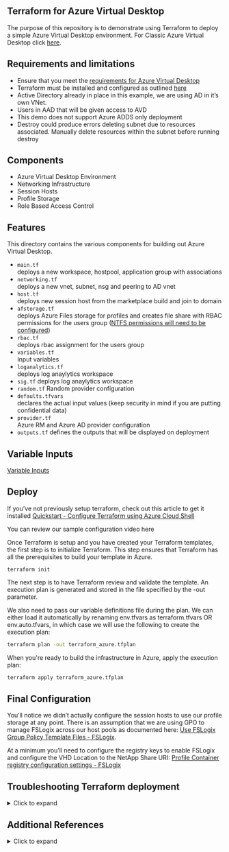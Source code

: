## Terraform for Azure Virtual Desktop

The purpose of this repository is to demonstrate using Terraform to deploy a simple Azure Virtual Desktop environment. For Classic Azure Virtual Desktop click [here](https://github.com/Azure/RDS-Templates/tree/master/wvd-sh/terraform-azurerm-windowsvirtualdesktop).

## Requirements and limitations

* Ensure that you meet the [requirements for Azure Virtual Desktop](https://docs.microsoft.com/en-us/azure/virtual-desktop/overview#requirements)
* Terraform must be installed and configured as outlined [here](https://docs.microsoft.com/en-us/azure/developer/terraform/get-started-cloud-shell)
* Active Directory already in place in this example, we are using AD in it’s own VNet.  
* Users in AAD that will be given access to AVD
* This demo does not support Azure ADDS only deployment
* Destroy could produce errors deleting subnet due to resources associated. Manually delete resources within the subnet before running destroy

## Components

* Azure Virtual Desktop Environment
* Networking Infrastructure
* Session Hosts
* Profile Storage
* Role Based Access Control

## Features

This directory contains the various components for building out Azure Virtual Desktop.

* `main.tf`  
 deploys a new workspace, hostpool, application group with associations
* `networking.tf`  
  deploys a new vnet, subnet, nsg and peering to AD vnet
* `host.tf`  
 deploys new session host from the marketplace build and join to domain
* `afstorage.tf`  
 deploys Azure Files storage for profiles and creates file share with RBAC permissions for the users group ([NTFS permissions will need to be configured](https://docs.microsoft.com/en-us/azure/virtual-desktop/create-file-share))
* `rbac.tf`  
 deploys rbac assignment for the users group
* `variables.tf`  
 Input variables
* `loganalytics.tf`  
 deploys log anaylytics workspace
* `sig.tf`
 deploys log anaylytics workspace
* `random.tf`
 Random provider configuration
* `defaults.tfvars`  
  declares the actual input values (keep security in mind if you are putting confidential data)
* `provider.tf`  
 Azure RM and Azure AD provider configuration
* `outputs.tf`
 defines the outputs that will be displayed on deployment

## Variable Inputs

[Variable Inputs](USAGE.md#inputs)

## Deploy

If you’ve not previously setup terraform, check out this article to get it installed [Quickstart - Configure Terraform using Azure Cloud Shell](https://docs.microsoft.com/en-us/azure/developer/terraform/get-started-cloud-shell)

You can review our sample configuration video here

Once Terraform is setup and you have created your Terraform templates, the first step is to initialize Terraform. This step ensures that Terraform has all the prerequisites to build your template in Azure.

```
terraform init
```

The next step is to have Terraform review and validate the template. An execution plan is generated and stored in the file specified by the -out parameter.

We also need to pass our variable definitions file during the plan.   We can either load it automatically by renaming env.tfvars as terraform.tfvars OR env.auto.tfvars, in which case we will use the following to create the execution plan:

```bash
terraform plan -out terraform_azure.tfplan
```

When you're ready to build the infrastructure in Azure, apply the execution plan:

```bash
terraform apply terraform_azure.tfplan
```

## Final Configuration

You’ll notice we didn’t actually configure the session hosts to use our profile storage at any point.  There is an assumption that we are using GPO to manage FSLogix across our host pools as documented here: [Use FSLogix Group Policy Template Files - FSLogix](https://docs.microsoft.com/en-us/fslogix/use-group-policy-templates-ht).  

At a minimum you’ll need to configure the registry keys to enable FSLogix and configure the VHD Location to the NetApp Share URI: [Profile Container registry configuration settings - FSLogix](https://docs.microsoft.com/en-us/fslogix/profile-container-configuration-reference#enabled)

## Troubleshooting Terraform deployment

<details>
<summary>Click to expand</summary>
Terraform deployment can fail in two main categories:

Issues with Terraform code

1. [Issues with Desired State Configuration (DSC)](#issues-with-desired-state-configuration-dsc)
2. [Issues with Terraform code](#issues-with-desired-state-configuration-dsc)

While it is rare to have issues with the Terraform code it is still possible, however most often errors are due to bad input in variables.tf.

* If there are errors in the Terraform code, please file a GitHub issue.
* If there are warning in the Terraform code feel free to ignore or address for your own instance of that code.
* Using Terraform error messages it's a good starting point towards identifying issues with input variables

### Issues with Desired State Configuration (DSC)

To troubleshoot this type of issue, navigate to the Azure portal and if needed reset the password on the VM that failed DSC. Once you are able to log in to the VM review the log files in the following two folders:
</details>

## Additional References

<details>
<summary>Click to expand</summary>

* [Terraform Download](https://www.terraform.io/downloads.html)
* [Visual Code Download](https://code.visualstudio.com/Download)
* [Powershell VS Code Extension](https://marketplace.visualstudio.com/items?itemName=ms-vscode.PowerShell)
* [HashiCorp Terraform VS Code Extension](https://marketplace.visualstudio.com/items?itemName=HashiCorp.terraform)
* [Azure Terraform VS Code Extension Name](https://marketplace.visualstudio.com/items?itemName=ms-azuretools.vscode-azureterraform)
* [Azure CLI](https://docs.microsoft.com/en-us/cli/azure/install-azure-cli-windows?tabs=azure-cli)
* [Configure the Azure Terraform Visual Studio Code extension](https://docs.microsoft.com/en-us/azure/developer/terraform/configure-vs-code-extension-for-terraform)
* [Setup video](https://youtu.be/YmbmpGdhI6w)

</details>
